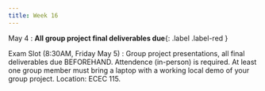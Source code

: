 ```yaml
---
title: Week 16
---
```


May 4
 : **All group project final deliverables due**{: .label .label-red } 

Exam Slot (8:30AM, Friday May 5)
 : Group project presentations, all final deliverables due BEFOREHAND. Attendence (in-person) is required. At least one group member must bring a laptop with a working local demo of your group project. Location: ECEC 115.
